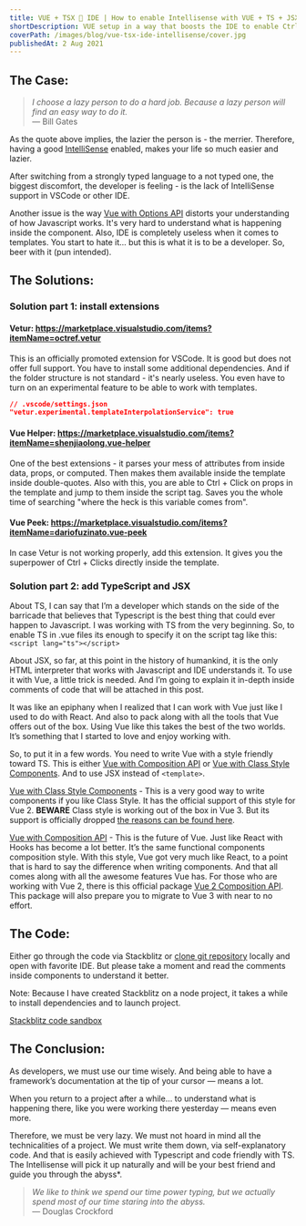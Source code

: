 ```yaml
---
title: VUE + TSX 💖 IDE | How to enable Intellisense with VUE + TS + JSX
shortDescription: VUE setup in a way that boosts the IDE to enable Ctrl + Click to go to Definitions or Usages.
coverPath: /images/blog/vue-tsx-ide-intellisense/cover.jpg
publishedAt: 2 Aug 2021
---
```


## The Case:

> _I choose a lazy person to do a hard job. Because a lazy person will find an easy way to do it._ <br>
> ― Bill Gates

As the quote above implies, the lazier the person is - the merrier. Therefore, having a good [IntelliSense](https://code.visualstudio.com/docs/editor/intellisense) enabled, makes your life so much easier and lazier.

After switching from a strongly typed language to a not typed one, the biggest discomfort, the developer is feeling - is the lack of IntelliSense support in VSCode or other IDE.

Another issue is the way [Vue with Options API](https://v3.vuejs.org/api/options-api.html) distorts your understanding of how Javascript works. It's very hard to understand what is happening inside the component. Also, IDE is completely useless when it comes to templates. You start to hate it... but this is what it is to be a developer. So, beer with it (pun intended).

## The Solutions:

### Solution part 1: install extensions

#### Vetur: https://marketplace.visualstudio.com/items?itemName=octref.vetur

This is an officially promoted extension for VSCode. It is good but does not offer full support. You have to install some additional dependencies. And if the folder structure is not standard - it's nearly useless. You even have to turn on an experimental feature to be able to work with templates.

```json
// .vscode/settings.json
"vetur.experimental.templateInterpolationService": true
```

#### Vue Helper: https://marketplace.visualstudio.com/items?itemName=shenjiaolong.vue-helper

One of the best extensions - it parses your mess of attributes from inside data, props, or computed. Then makes them available inside the template inside double-quotes. Also with this, you are able to Ctrl + Click on props in the template and jump to them inside the script tag. Saves you the whole time of searching "where the heck is this variable comes from".

#### Vue Peek: https://marketplace.visualstudio.com/items?itemName=dariofuzinato.vue-peek

In case Vetur is not working properly, add this extension. It gives you the superpower of Ctrl + Clicks directly inside the template.

### Solution part 2: add TypeScript and JSX

About TS, I can say that I’m a developer which stands on the side of the barricade that believes that Typescript is the best thing that could ever happen to Javascript. I was working with TS from the very beginning. So, to enable TS in .vue files its enough to specify it on the script tag like this:
`<script lang="ts"></script>`

About JSX, so far, at this point in the history of humankind, it is the only HTML interpreter that works with Javascript and IDE understands it. To use it with Vue, a little trick is needed. And I’m going to explain it in-depth inside comments of code that will be attached in this post.

It was like an epiphany when I realized that I can work with Vue just like I used to do with React. And also to pack along with all the tools that Vue offers out of the box. Using Vue like this takes the best of the two worlds. It’s something that I started to love and enjoy working with.

So, to put it in a few words. You need to write Vue with a style friendly toward TS. This is either [Vue with Composition API](https://v3.vuejs.org/guide/composition-api-introduction.html) or [Vue with Class Style Components](https://class-component.vuejs.org/). And to use JSX instead of `<template>`.

[Vue with Class Style Components](https://class-component.vuejs.org/) - This is a very good way to write components if you like Class Style. It has the official support of this style for Vue 2. **BEWARE** Class style is working out of the box in Vue 3. But its support is officially dropped [the reasons can be found here](https://github.com/vuejs/rfcs/pull/17#issuecomment-494242121).

[Vue with Composition API](https://v3.vuejs.org/guide/composition-api-introduction.html) - This is the future of Vue. Just like React with Hooks has become a lot better. It’s the same functional components composition style. With this style, Vue got very much like React, to a point that is hard to say the difference when writing components. And that all comes along with all the awesome features Vue has. For those who are working with Vue 2, there is this official package [Vue 2 Composition API](https://github.com/vuejs/composition-api). This package will also prepare you to migrate to Vue 3 with near to no effort.

## The Code:

Either go through the code via Stackblitz or [clone git repository](https://github.com/sincovschi/vuetsx) locally and open with favorite IDE. But please take a moment and read the comments inside components to understand it better.

Note: Because I have created Stackblitz on a node project, it takes a while to install dependencies and to launch project.

[Stackblitz code sandbox](https://stackblitz.com/edit/vue-tsx?file=src%2FApp.vue)

## The Conclusion:

As developers, we must use our time wisely. And being able to have a framework’s documentation at the tip of your cursor — means a lot.

When you return to a project after a while… to understand what is happening there, like you were working there yesterday — means even more.

Therefore, we must be very lazy. We must not hoard in mind all the technicalities of a project. We must write them down, via self-explanatory code. And that is easily achieved with Typescript and code friendly with TS. The Intellisense will pick it up naturally and will be your best friend and guide you through the abyss\*.

> _We like to think we spend our time power typing, but we actually spend most of our time staring into the abyss._ <br>
> ― Douglas Crockford
